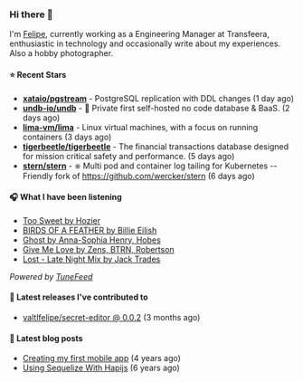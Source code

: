 ### Hi there 👋

I'm [Felipe](https://felipevm.com), currently working as a Engineering Manager at Transfeera, enthusiastic in technology and occasionally write about my experiences. Also a hobby photographer.

#### ⭐ Recent Stars
- **[xataio/pgstream](https://github.com/xataio/pgstream)** - PostgreSQL replication with DDL changes (1 day ago)
- **[undb-io/undb](https://github.com/undb-io/undb)** - 🚀 Private first self-hosted no code database &amp; BaaS. (2 days ago)
- **[lima-vm/lima](https://github.com/lima-vm/lima)** - Linux virtual machines, with a focus on running containers (3 days ago)
- **[tigerbeetle/tigerbeetle](https://github.com/tigerbeetle/tigerbeetle)** - The financial transactions database designed for mission critical safety and performance. (5 days ago)
- **[stern/stern](https://github.com/stern/stern)** - ⎈ Multi pod and container log tailing for Kubernetes -- Friendly fork of https://github.com/wercker/stern (6 days ago)

#### 🎧 What I have been listening
- [Too Sweet by Hozier](https://open.spotify.com/track/5Z0UnEtpLDQyYlWwgi8m9C)
- [BIRDS OF A FEATHER by Billie Eilish](https://open.spotify.com/track/6dOtVTDdiauQNBQEDOtlAB)
- [Ghost by Anna-Sophia Henry, Hobes](https://open.spotify.com/track/53lH3NySYZ9ivM91vlvrqQ)
- [Give Me Love by Zens, BTRN, Robertson](https://open.spotify.com/track/7wb65yboVZykPRuLJSLAmU)
- [Lost - Late Night Mix by Jack Trades](https://open.spotify.com/track/1ppxWWYHHy2w5GpdGur08R)

_Powered by [TuneFeed](https://tunefeed.app?ref=valtlfelipe-gh-profile)_ 

#### 🚀 Latest releases I've contributed to


- [valtlfelipe/secret-editor @ 0.0.2](https://github.com/valtlfelipe/secret-editor/releases/tag/0.0.2) (3 months ago)

#### 📄 Latest blog posts
- [Creating my first mobile app](https://felipevm.com/posts/creating-my-first-mobile-app/) (4 years ago)
- [Using Sequelize With Hapijs](https://felipevm.com/posts/using-sequelize-with-hapijs/) (6 years ago)
